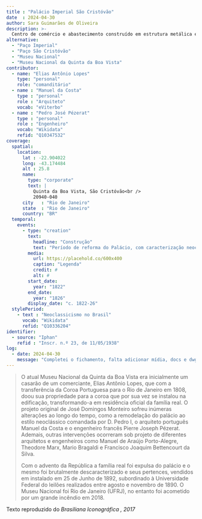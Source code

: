 ```yaml
---
title : "Palácio Imperial São Cristóvão"
date  : 2024-04-30
author: Sara Guimarães de Oliveira
description: >-
  Centro de comércio e abastecimento construído em estrutura metálica e inaugurado em 1883
alternative:
  - "Paço Imperial"
  - "Paço São Cristóvão"
  - "Museu Nacional"
  - "Museu Nacional da Quinta da Boa Vista"
contributor:
  - name: "Elias Antônio Lopes"
    type: "personal"
    role: "comanditário"
  - name : "Manuel da Costa"
    type : "personal"
    role : "Arquiteto"
    vocab: "eViterbo"
  - name : "Pedro José Pézerat"
    type : "personal"
    role : "Engenheiro"
    vocab: "Wikidata"
    refid: "Q10347532"
coverage:
  spatial:
    location:
      lat : -22.904022 
      long: -43.174484
      alt : 25.8
      name:
        type: "corporate"
        text: |
          Quinta da Boa Vista, São Cristóvão<br />
          20940-040
      city   : "Rio de Janeiro"
      state  : "Rio de Janeiro"
      country: "BR"
  temporal:
    events:
      - type: "creation"
        text:
          headline: "Construção"
          text: "Período de reforma do Palácio, com caracterização neoclássica"
        media:
          url: https://placehold.co/600x400
          caption: "Legenda"
          credit: #
          alt: #
        start_date:
          year: "1822"
        end_date:
          year: "1826"
        display_date: "c. 1822-26"
  stylePeriod:
    - text : "Neoclassicismo no Brasil"
      vocab: "Wikidata"
      refid: "Q10336204"
identifier:
  - source: "Iphan"
    refid : "Inscr. n.º 23, de 11/05/1938"
log:
  - date: 2024-04-30
    message: "Completei o fichamento, falta adicionar mídia, docs e dwg"
---
```


>O atual Museu Nacional da Quinta da Boa Vista era inicialmente um
>casarão de um comerciante, Elias Antônio Lopes, que com a transferência 
>da Coroa Portuguesa para o Rio de Janeiro em 1808, doou sua propriedade
>para a coroa que por sua vez se instalou na edificação, transformando-a
>em residência oficial da família real. O projeto original de José Domingos
>Monteiro sofreu inúmeras alterações ao longo do tempo, como a remodelação
>do palácio ao estilo neoclássico comandada por D. Pedro I, o arquiteto
>português Manuel da Costa e o engenheiro francês Pierre Joseph Pézerat.
>Ademais, outras intervenções ocorreram sob projeto de diferentes arquitetos
>e engenheiros como Manuel de Araújo Porto-Alegre, Theodore Marx, Mario Bragaldi
>e Francisco Joaquim Bettencourt da Silva. 
>
>Com o advento da República a família real foi expulsa do palácio e o
>mesmo foi brutalmente descaracterizado e seus pertences, vendidos em
>instalado em 25 de Junho de 1892, subordinado à Universidade Federal do
>leilões realizados entre agosto e novembro de 1890. O Museu Nacional foi
>Rio de Janeiro (UFRJ), no entanto foi acometido por um grande incêndio
>em 2018.

  <footer class="figure-caption">Texto reproduzido
  do <cite>Brasiliana Iconográfica <cite>, 2017</footer>
</blockquote>
